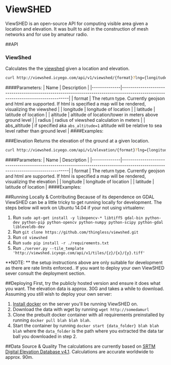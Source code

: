 ViewSHED
=========

ViewSHED is an open-source API for computing visible area given a location and elevation. It was built to aid in the construction of mesh networks and for use by amateur radio.

##API
### ViewShed
Calculates the the [viewshed](https://en.wikipedia.org/wiki/Viewshed) given a location and elevation.
``` bash
curl http://viewshed.icyego.com/api/v1/viewshed/{format}?lng={longitude}&lat={latitude}&altitude={altitude}&radius={radius}
```
####Parameters:
| Name         | Description                                                                                                                      |
|--------------|----------------------------------------------------------------------------------------------------------------------------------|
| format       | The return type. Currently geojson and html are supported. If html is specified a map will be rendered, visualizing the viewshed |
| longitude    | longitude of location                                                                                                            |
| latitude     | latitude of location                                                                                                             |
| altitude     | altitude of location/tower in meters above ground level                                                                          |
| radius       | radius of viewshed calculation in meters                                                                                         |
| abs_altitude | if specified aka `abs_altitude=1` altitude will be relative to sea level rather than ground level                                |
####Examples:

###Elevation
Returns the elevation of the ground at a given location.
```bash
curl http://viewshed.icyego.com/api/v1/elevation/{format}?lng={longitude}&lat={latitude}
```
####Parameters:
| Name         | Description                                                                                                                      |
|--------------|----------------------------------------------------------------------------------------------------------------------------------|
| format       | The return type. Currently geojson and html are supported. If html is specified a map will be rendered, visualizing the elevation |
| longitude    | longitude of location                                                                                                            |
| latitude     | latitude of location                                                                                                         |
####Examples:


##Running Locally & Contributing
Because of its dependence on GDAL ViewSHED can be a little tricky to get running locally for development. The steps below will work on Ubuntu 14.04 if your not using virtualenv:
1. Run `sudo apt-get install -y libopencv-* libtiff5 gdal-bin python-dev python-pip python-opencv python-numpy python-scipy python-gdal libleveldb-dev`
2. Run `git clone https://github.com/thingless/viewshed.git`
3. Run `cd viewshed`
4. Run `sudo pip install -r ./requirements.txt`
5. Run `./server.py --tile_template 'http://viewshed.icyego.com/api/v1/tiles/{z}/{x}/{y}.tiff'`

**NOTE: ** the setup instructions above are only suitable for development as there are rate limits enforced.. If you want to deploy your own ViewSHED sever consult the deployment section.

##Deploying
First, try the publicly hosted version and ensure it does what you want. The elevation data is approx. 30G and takes a while to download. Assuming you still wish to deploy your own server:
1. [Install docker](https://docs.docker.com/engine/installation/) on the server you'll be running ViewSHED on.
2. Download the data with wget by running `wget http://somedamurl`
3. Clone the prebuilt docker container with all requirements preinstalled by running `docker pull blah blah blah`.
4. Start the container by running `docker start {data_folder} blah blah blah`
 where the `data_folder` is the path where you extracted the data tar ball you downloaded in step 2.

##Data Source & Quality
The calculations are currently based on [SRTM Digital Elevation Database v4.1](http://www.cgiar-csi.org/data/srtm-90m-digital-elevation-database-v4-1). Calculations are accurate worldwide to approx. 90m. 
